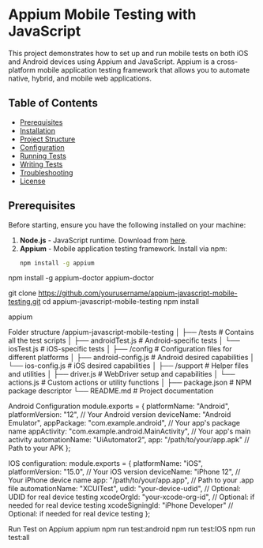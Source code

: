 # Appium Mobile Testing with JavaScript

This project demonstrates how to set up and run mobile tests on both iOS and Android devices using Appium and JavaScript. Appium is a cross-platform mobile application testing framework that allows you to automate native, hybrid, and mobile web applications.

## Table of Contents

- [Prerequisites](#prerequisites)
- [Installation](#installation)
- [Project Structure](#project-structure)
- [Configuration](#configuration)
- [Running Tests](#running-tests)
- [Writing Tests](#writing-tests)
- [Troubleshooting](#troubleshooting)
- [License](#license)

## Prerequisites

Before starting, ensure you have the following installed on your machine:

1. **Node.js** - JavaScript runtime. Download from [here](https://nodejs.org/).
2. **Appium** - Mobile application testing framework. Install via npm:
   ```bash
   npm install -g appium
npm install -g appium-doctor
appium-doctor

git clone https://github.com/yourusername/appium-javascript-mobile-testing.git
cd appium-javascript-mobile-testing
npm install

appium

Folder structure
/appium-javascript-mobile-testing
│
├── /tests                   # Contains all the test scripts
│   ├── androidTest.js        # Android-specific tests
│   └── iosTest.js            # iOS-specific tests
│
├── /config                  # Configuration files for different platforms
│   ├── android-config.js     # Android desired capabilities
│   └── ios-config.js         # iOS desired capabilities
│
├── /support                 # Helper files and utilities
│   ├── driver.js            # WebDriver setup and capabilities
│   └── actions.js           # Custom actions or utility functions
│
├── package.json             # NPM package descriptor
└── README.md                # Project documentation

Android Configuration
module.exports = {
  platformName: "Android",
  platformVersion: "12", // Your Android version
  deviceName: "Android Emulator",
  appPackage: "com.example.android", // Your app's package name
  appActivity: "com.example.android.MainActivity", // Your app's main activity
  automationName: "UiAutomator2",
  app: "/path/to/your/app.apk" // Path to your APK
};

IOS configuration:
module.exports = {
  platformName: "iOS",
  platformVersion: "15.0", // Your iOS version
  deviceName: "iPhone 12", // Your iPhone device name
  app: "/path/to/your/app.app", // Path to your .app file
  automationName: "XCUITest",
  udid: "your-device-udid", // Optional: UDID for real device testing
  xcodeOrgId: "your-xcode-org-id", // Optional: if needed for real device testing
  xcodeSigningId: "iPhone Developer" // Optional: if needed for real device testing
};

Run Test on Appium
appium
npm run test:android
npm run test:IOS
npm run test:all
